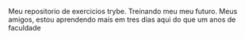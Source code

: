 Meu repositorio de exercicios trybe.
Treinando meu meu futuro.
Meus amigos, estou aprendendo mais em tres dias aqui do que um anos de faculdade
